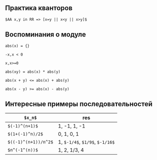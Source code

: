 ## Практика кванторов
`$AA x,y in RR => [x=y || x<y || x>y]$`
## Воспоминания о модуле
```asciimath
abs(x) = {}

-x,x < 0

x,x>=0
```
```asciimath
abs(xy) = abs(x) * abs(y)

abs(x + y) <= abs(x) + abs(y)

abs(x - y) >= abs(x) - abs(y)
```
## Интересные примеры последовательностей
|`$x_n$`|res|
|---|-----|
|`$(-1)^(n+1)$`|1, -1, 1, -1|
|`$(1+(-1)^n)/2$`|0, 1, 0, 1|
|`$((-1)^(n+1))/n^2$`|1, `$-1/4$`, `$1/9$`, `$-1/16$`|
|`$n^(-1^(n))$`|1, 2, 1/3, 4|

